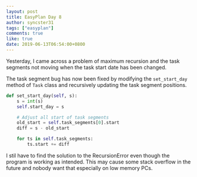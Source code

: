 ```yaml
---
layout: post
title: EasyPlan Day 8
author: syncster31
tags: ["easyplan"]
comments: true
like: true
date: 2019-06-13T06:54:00+0800
---
```

Yesterday, I came across a problem of maximum recursion and the task segments not moving when the task start date has been changed.

The task segment bug has now been fixed by modifying the ```set_start_day``` method of ```Task``` class and recursively updating the task segment positions.

```python
def set_start_day(self, s):
    s = int(s)
    self.start_day = s

    # Adjust all start of task segments
    old_start = self.task_segments[0].start
    diff = s - old_start

    for ts in self.task_segments:
        ts.start += diff
```

I stil have to find the solution to the RecursionError even though the program is working as intended. This may cause some stack overflow in the future and nobody want that especially on low memory PCs.
